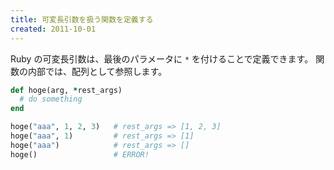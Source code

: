 ```yaml
---
title: 可変長引数を扱う関数を定義する
created: 2011-10-01
---
```


Ruby の可変長引数は、最後のパラメータに `*` を付けることで定義できます。
関数の内部では、配列として参照します。

```ruby
def hoge(arg, *rest_args)
  # do something
end

hoge("aaa", 1, 2, 3)   # rest_args => [1, 2, 3]
hoge("aaa", 1)         # rest_args => [1]
hoge("aaa")            # rest_args => []
hoge()                 # ERROR!
```

